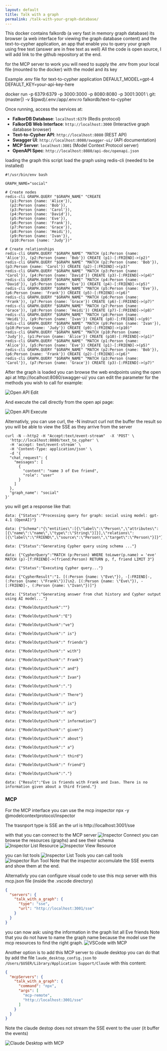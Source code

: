 ```yaml
---
layout: default
title: Talk with a graph
permalink: /talk-with-your-graph-database/
---
```

This docker contains falkordb (a very fast in memory graph database) its browser (a web interface for viewing the graph database content) and the text-to-cypher application, an app that enable you to query your graph using free text (answer are in free text as well)
All the code is open source, I will add link to the github repository at the end.

for the MCP server to work you will need to supply the .env from your local file (mounted to the docker) with the model and its key

Example .env file for text-to-cypher application
DEFAULT_MODEL=gpt-4
DEFAULT_KEY=your-api-key-here


docker run -p 6379:6379 -p 3000:3000 -p 8080:8080 -p 3001:3001 \                                git:(master|)
    -v $(pwd)/.env:/app/.env:ro falkordb/text-to-cypher
	
Once running, access the services at:
- **FalkorDB Database**: `localhost:6379` (Redis protocol)
- **FalkorDB Web Interface**: `http://localhost:3000` (Interactive graph database browser)
- **Text-to-Cypher API**: `http://localhost:8080` (REST API)
- **Swagger UI**: `http://localhost:8080/swagger-ui/` (API documentation)
- **MCP Server**: `localhost:3001` (Model Context Protocol server)
- **OpenAPI Spec**: `http://localhost:8080/api-doc/openapi.json`

loading the graph
this script load the graph using redis-cli (needed to be installed)

```shell
#!/usr/bin/env bash

GRAPH_NAME="social"

# Create nodes
redis-cli GRAPH.QUERY "$GRAPH_NAME" "CREATE
  (p1:Person {name: 'Alice'}),
  (p2:Person {name: 'Bob'}),
  (p3:Person {name: 'Carol'}),
  (p4:Person {name: 'David'}),
  (p5:Person {name: 'Eve'}),
  (p6:Person {name: 'Frank'}),
  (p7:Person {name: 'Grace'}),
  (p8:Person {name: 'Heidi'}),
  (p9:Person {name: 'Ivan'}),
  (p10:Person {name: 'Judy'})"

# Create relationships
redis-cli GRAPH.QUERY "$GRAPH_NAME" "MATCH (p1:Person {name: 'Alice'}), (p2:Person {name: 'Bob'}) CREATE (p1)-[:FRIEND]->(p2)"
redis-cli GRAPH.QUERY "$GRAPH_NAME" "MATCH (p2:Person {name: 'Bob'}), (p3:Person {name: 'Carol'}) CREATE (p2)-[:FRIEND]->(p3)"
redis-cli GRAPH.QUERY "$GRAPH_NAME" "MATCH (p3:Person {name: 'Carol'}), (p4:Person {name: 'David'}) CREATE (p3)-[:FRIEND]->(p4)"
redis-cli GRAPH.QUERY "$GRAPH_NAME" "MATCH (p4:Person {name: 'David'}), (p5:Person {name: 'Eve'}) CREATE (p4)-[:FRIEND]->(p5)"
redis-cli GRAPH.QUERY "$GRAPH_NAME" "MATCH (p5:Person {name: 'Eve'}), (p6:Person {name: 'Frank'}) CREATE (p5)-[:FRIEND]->(p6)"
redis-cli GRAPH.QUERY "$GRAPH_NAME" "MATCH (p6:Person {name: 'Frank'}), (p7:Person {name: 'Grace'}) CREATE (p6)-[:FRIEND]->(p7)"
redis-cli GRAPH.QUERY "$GRAPH_NAME" "MATCH (p7:Person {name: 'Grace'}), (p8:Person {name: 'Heidi'}) CREATE (p7)-[:FRIEND]->(p8)"
redis-cli GRAPH.QUERY "$GRAPH_NAME" "MATCH (p8:Person {name: 'Heidi'}), (p9:Person {name: 'Ivan'}) CREATE (p8)-[:FRIEND]->(p9)"
redis-cli GRAPH.QUERY "$GRAPH_NAME" "MATCH (p9:Person {name: 'Ivan'}), (p10:Person {name: 'Judy'}) CREATE (p9)-[:FRIEND]->(p10)"
redis-cli GRAPH.QUERY "$GRAPH_NAME" "MATCH (p10:Person {name: 'Judy'}), (p1:Person {name: 'Alice'}) CREATE (p10)-[:FRIEND]->(p1)"
redis-cli GRAPH.QUERY "$GRAPH_NAME" "MATCH (p1:Person {name: 'Alice'}), (p5:Person {name: 'Eve'}) CREATE (p1)-[:FRIEND]->(p5)"
redis-cli GRAPH.QUERY "$GRAPH_NAME" "MATCH (p2:Person {name: 'Bob'}), (p6:Person {name: 'Frank'}) CREATE (p2)-[:FRIEND]->(p6)"
redis-cli GRAPH.QUERY "$GRAPH_NAME" "MATCH (p3:Person {name: 'Carol'}), (p7:Person {name: 'Grace'}) CREATE (p3)-[:FRIEND]->(p7)"
```

After the graph is loaded you can browse the web endpoints using the open api at http://localhost:8080/swagger-ui/
you can edit the parameter for the methods you wish to call for example:

![Open API Edit](screenshots/open_api_edit.png)

And execute the call directly from the open api page:

![Open API Execute](screenshots/open_api_execute.png)

Alternativly, you can use curl, the -N instruct curl not the buffer the result so you will be able to view the SSE as they arrive from the server

```shell
curl -N --http2 -H "Accept:text/event-stream"  -X 'POST' \
  'http://localhost:8080/text_to_cypher' \
  -H 'accept: text/event-stream' \
  -H 'Content-Type: application/json' \
  -d '{
  "chat_request": {
    "messages": [
      {
        "content": "name 3 of Eve friend",
        "role": "user"
      }
    ]
  },
  "graph_name": "social"
}'
```

you will get a response like that:

```shell
data: {"Status":"Processing query for graph: social using model: gpt-4.1 (OpenAI)"}

data: {"Schema":"{\"entities\":[{\"label\":\"Person\",\"attributes\":[{\"name\":\"name\",\"type\":\"String\"}]}],\"relations\":[{\"label\":\"FRIEND\",\"source\":\"Person\",\"target\":\"Person\"}]}"}

data: {"Status":"Generating Cypher query using schema ..."}

data: {"CypherQuery":"MATCH (p:Person) WHERE toLower(p.name) = 'eve' MATCH (p)-[f:FRIEND]->(friend:Person) RETURN p, f, friend LIMIT 3"}

data: {"Status":"Executing Cypher query..."}

data: {"CypherResult":"1. [(:Person {name: \"Eve\"}), -[:FRIEND]-, (:Person {name: \"Frank\"})]\n2. [(:Person {name: \"Eve\"}), -[:FRIEND]-, (:Person {name: \"Ivan\"})]"}

data: {"Status":"Generating answer from chat history and Cypher output using AI model..."}

data: {"ModelOutputChunk":""}

data: {"ModelOutputChunk":"E"}

data: {"ModelOutputChunk":"ve"}

data: {"ModelOutputChunk":" is"}

data: {"ModelOutputChunk":" friends"}

data: {"ModelOutputChunk":" with"}

data: {"ModelOutputChunk":" Frank"}

data: {"ModelOutputChunk":" and"}

data: {"ModelOutputChunk":" Ivan"}

data: {"ModelOutputChunk":"."}

data: {"ModelOutputChunk":" There"}

data: {"ModelOutputChunk":" is"}

data: {"ModelOutputChunk":" no"}

data: {"ModelOutputChunk":" information"}

data: {"ModelOutputChunk":" given"}

data: {"ModelOutputChunk":" about"}

data: {"ModelOutputChunk":" a"}

data: {"ModelOutputChunk":" third"}

data: {"ModelOutputChunk":" friend"}

data: {"ModelOutputChunk":"."}

data: {"Result":"Eve is friends with Frank and Ivan. There is no information given about a third friend."}
```


### MCP 

For the MCP interface you can use the mcp inspector
npx -y @modelcontextprotocol/inspector

The trasnport type is SSE an the url is http://localhost:3001/sse

with that you can connect to the MCP server
![Inspector Connect](screenshots/inspector_connect.png)
you can browse the resources (graphs) and see their schema
![Inspector List Resource](screenshots/inspector_list_resource.png)
![Inspector View Resource](screenshots/inspector_view_resource.png)

you can list tools
![Inspector List Tools](screenshots/inspector_list_tools.png)
you can call tools
![Inspector Run Tool](screenshots/inspector_run_tool.png)
Note that the inspector accomulate the SSE events and show them at the end.

Alternativly you can configure visual code to use this mcp server with this mcp.json file (inside the .vscode directory)

```json
{
  "servers": {
    "talk_with_a_graph": {
      "type": "sse",
      "url": "http://localhost:3001/sse"
    }
  }
}
```

you can now ask: using the information in the graph list all Eve friends
Note that you do not have to name the graph name because the model use the mcp resources to find the right graph.
![VSCode with MCP](screenshots/vscode_mcp.png)

Another option is to add this MCP server to claude desktop
you can do that by add the file `laude_desktop_config.json` to `/Users/$USER/Library/Application Support/Claude` with this content:

```json
{
  "mcpServers": {
    "talk_with_a_graph": {
      "command": "npx",
      "args": [
        "mcp-remote",
        "http://localhost:3001/sse"
      ]
    }
  }
}
```
Note the claude destop does not stream the SSE event to the user (it buffer the events)

![Claude Desktop with MCP](screenshots/claude_deskop_mcp.png)
